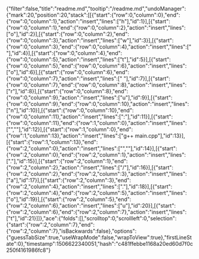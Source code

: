 {"filter":false,"title":"readme.md","tooltip":"/readme.md","undoManager":{"mark":20,"position":20,"stack":[[{"start":{"row":0,"column":0},"end":{"row":0,"column":1},"action":"insert","lines":["h"],"id":1}],[{"start":{"row":0,"column":1},"end":{"row":0,"column":2},"action":"insert","lines":["o"],"id":2}],[{"start":{"row":0,"column":2},"end":{"row":0,"column":3},"action":"insert","lines":["w"],"id":3}],[{"start":{"row":0,"column":3},"end":{"row":0,"column":4},"action":"insert","lines":[" "],"id":4}],[{"start":{"row":0,"column":4},"end":{"row":0,"column":5},"action":"insert","lines":["t"],"id":5}],[{"start":{"row":0,"column":5},"end":{"row":0,"column":6},"action":"insert","lines":["o"],"id":6}],[{"start":{"row":0,"column":6},"end":{"row":0,"column":7},"action":"insert","lines":[" "],"id":7}],[{"start":{"row":0,"column":7},"end":{"row":0,"column":8},"action":"insert","lines":["r"],"id":8}],[{"start":{"row":0,"column":8},"end":{"row":0,"column":9},"action":"insert","lines":["u"],"id":9}],[{"start":{"row":0,"column":9},"end":{"row":0,"column":10},"action":"insert","lines":["n"],"id":10}],[{"start":{"row":0,"column":10},"end":{"row":0,"column":11},"action":"insert","lines":[":"],"id":11}],[{"start":{"row":0,"column":11},"end":{"row":1,"column":0},"action":"insert","lines":["",""],"id":12}],[{"start":{"row":1,"column":0},"end":{"row":1,"column":13},"action":"insert","lines":["g++  main.cpp"],"id":13}],[{"start":{"row":1,"column":13},"end":{"row":2,"column":0},"action":"insert","lines":["",""],"id":14}],[{"start":{"row":2,"column":0},"end":{"row":2,"column":1},"action":"insert","lines":["."],"id":15}],[{"start":{"row":2,"column":1},"end":{"row":2,"column":2},"action":"insert","lines":["/"],"id":16}],[{"start":{"row":2,"column":2},"end":{"row":2,"column":3},"action":"insert","lines":["a"],"id":17}],[{"start":{"row":2,"column":3},"end":{"row":2,"column":4},"action":"insert","lines":["."],"id":18}],[{"start":{"row":2,"column":4},"end":{"row":2,"column":5},"action":"insert","lines":["o"],"id":19}],[{"start":{"row":2,"column":5},"end":{"row":2,"column":6},"action":"insert","lines":["u"],"id":20}],[{"start":{"row":2,"column":6},"end":{"row":2,"column":7},"action":"insert","lines":["t"],"id":21}]]},"ace":{"folds":[],"scrolltop":0,"scrollleft":0,"selection":{"start":{"row":2,"column":7},"end":{"row":2,"column":7},"isBackwards":false},"options":{"guessTabSize":true,"useWrapMode":false,"wrapToView":true},"firstLineState":0},"timestamp":1506622340051,"hash":"c481ffebbe1168a20ed60d7f0c250f4161986fc8"}